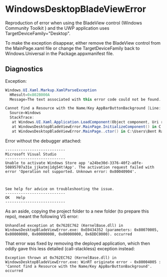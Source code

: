 # WindowsDesktopBladeViewError

Reproduction of error when using the BladeView control (Windows Community Toolkit ) and the UWP application uses TargetDeviceFamily="Desktop".

To make the exception disappear, either remove the BladeView control from the MainPage.xaml file or change the TargetDeviceFamily back to Windows.Universal in the Package.appxmanifest file.

## Diagnostics

Exception:

```csharp
Windows.UI.Xaml.Markup.XamlParseException
  HResult=0x802B000A
  Message=The text associated with this error code could not be found.

Cannot find a Resource with the Name/Key AppBarButtonBackground [Line: 14 Position: 50]
  Source=Windows
  StackTrace:
   at Windows.UI.Xaml.Application.LoadComponent(Object component, Uri resourceLocator, ComponentResourceLocation componentResourceLocation)
   at WindowsDesktopBladeViewError.MainPage.InitializeComponent() in C:\Users\Bent Rasmussen\source\repos\WindowsDesktopBladeViewError\WindowsDesktopBladeViewError\obj\x86\Debug\MainPage.g.i.cs:line 33
   at WindowsDesktopBladeViewError.MainPage..ctor() in C:\Users\Bent Rasmussen\source\repos\WindowsDesktopBladeViewError\WindowsDesktopBladeViewError\MainPage.xaml.cs:line 27
```

Error without the debugger attached:

```
---------------------------
Microsoft Visual Studio
---------------------------
Unable to activate Windows Store app 'a24be30d-3376-40f2-a8fe-50895707a31e_jjkatmj1dg54t!App'. The activation request failed with error 'Operation not supported. Unknown error: 0x80040904'.



See help for advice on troubleshooting the issue.
---------------------------
OK   Help   
---------------------------
```

As an aside, copying the project folder to a new folder (to prepare this repo), meant the following VS error:

```chsharp
Unhandled exception at 0x762EC762 (KernelBase.dll) in WindowsDesktopBladeViewError.exe: 0xE0434352 (parameters: 0x80070005, 0x00000000, 0x00000000, 0x00000000, 0x6DDC0000). occurred
```

That error was fixed by removing the deployed application, which then oddly gave this less detailed (call-stackless) exception instead:

```chsharp
Exception thrown at 0x762EC762 (KernelBase.dll) in WindowsDesktopBladeViewError.exe: WinRT originate error - 0x80004005 : 'Cannot find a Resource with the Name/Key AppBarButtonBackground'. occurred
```
